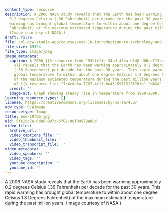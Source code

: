 ```yaml
---
content_type: resource
description: A 2006 NASA study reveals that the Earth has been warming approximately
  0.2 degrees Celsius (.36 Fahrenheit) per decade for the past 30 years. This rapid
  warming has brought global temperature to within about one degree Celsius 1.8 Degrees
  Fahrenheit) of the maximum estimated temperature during the past million years.
  (Image courtesy of NASA.)
draft: false
file: /ol-ocw-studio-app/courses/esd-10-introduction-to-technology-and-policy-fall-2006/5fe19c7e6da6987c5f0208f04979a88d_esd-10f06.jpg
file_size: 69394
file_type: image/jpeg
image_metadata:
  caption: A 2006 {{% resource_link "93bfc11e-34bd-43ea-b140-d06ce713c487" "NASA study"
    %}} reveals that the Earth has been warming approximately 0.2 degrees Celsius
    (.36 Fahrenheit) per decade for the past 30 years. This rapid warming has brought
    global temperature to within about one degree Celsius 1.8 Degrees Fahrenheit)
    of the maximum estimated temperature during the past million years. (Image courtesy
    of {{% resource_link "7c4cdb8a-7767-4f1f-be43-59f1513f70fe" "NASA" %}}.)
  credit: ''
  image-alt: Graph showing steady rise in temperature from 1900-2000.
learning_resource_types: []
license: https://creativecommons.org/licenses/by-nc-sa/4.0/
ocw_type: OCWImage
resourcetype: Image
title: esd-10f06.jpg
uid: 5fe19c7e-6da6-987c-5f02-08f04979a88d
video_files:
  archive_url: ''
  video_captions_file: ''
  video_thumbnail_file: ''
  video_transcript_file: ''
video_metadata:
  video_speakers: ''
  video_tags: ''
  youtube_description: ''
  youtube_id: ''
---
```

A 2006 NASA study reveals that the Earth has been warming approximately 0.2 degrees Celsius (.36 Fahrenheit) per decade for the past 30 years. This rapid warming has brought global temperature to within about one degree Celsius 1.8 Degrees Fahrenheit) of the maximum estimated temperature during the past million years. (Image courtesy of NASA.)